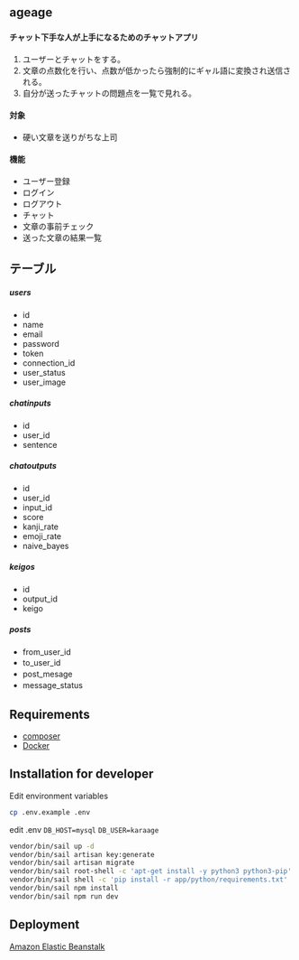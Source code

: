 ## ageage　

#### チャット下手な人が上手になるためのチャットアプリ

1. ユーザーとチャットをする。
2. 文章の点数化を行い、点数が低かったら強制的にギャル語に変換され送信される。
3. 自分が送ったチャットの問題点を一覧で見れる。

#### 対象
* 硬い文章を送りがちな上司

#### 機能
- ユーザー登録
- ログイン
- ログアウト
- チャット
- 文章の事前チェック
- 送った文章の結果一覧

## テーブル

##### users
- id
- name
- email
- password
- token
- connection_id
- user_status
- user_image

##### chatinputs
- id
- user_id
- sentence

##### chatoutputs
- id
- user_id
- input_id
- score
- kanji_rate
- emoji_rate
- naive_bayes

##### keigos
- id
- output_id
- keigo

##### posts
- from_user_id    
- to_user_id 　　 
- post_mesage　　 
- message_status　



## Requirements

* [composer](https://getcomposer.org/)
* [Docker](https://docs.docker.com/)

## Installation for developer

Edit environment variables

```bash
cp .env.example .env
```

edit .env
`DB_HOST=mysql`
`DB_USER=karaage`

```bash
vendor/bin/sail up -d
vendor/bin/sail artisan key:generate
vendor/bin/sail artisan migrate
vendor/bin/sail root-shell -c 'apt-get install -y python3 python3-pip'
vendor/bin/sail shell -c 'pip install -r app/python/requirements.txt'
vendor/bin/sail npm install
vendor/bin/sail npm run dev

```

## Deployment

[Amazon Elastic Beanstalk](https://www.notion.so/Teamspace-Home-57942e4b8f544eb1a367263dc2937018?p=dc2916022c8846ceabbd82c38d3d269b&pm=c)
